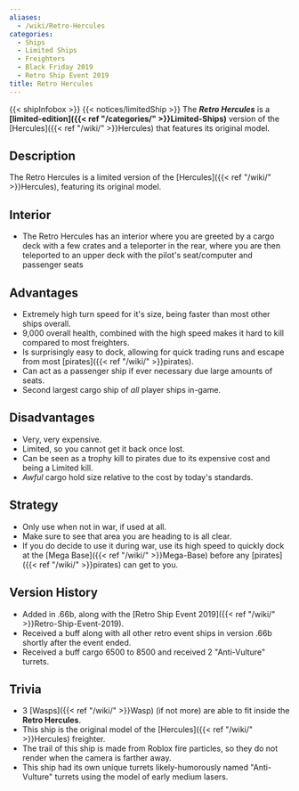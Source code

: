 ```yaml
---
aliases:
  - /wiki/Retro-Hercules
categories:
  - Ships
  - Limited Ships
  - Freighters
  - Black Friday 2019
  - Retro Ship Event 2019
title: Retro Hercules
---
```


{{< shipInfobox >}} {{< notices/limitedShip >}} The **_Retro Hercules_** is a **[limited-edition]({{< ref "/categories/" >}}Limited-Ships)** version of the [Hercules]({{< ref "/wiki/" >}}Hercules) that features its original model.

## Description

The Retro Hercules is a limited version of the [Hercules]({{< ref "/wiki/" >}}Hercules), featuring its original model.

## Interior

- The Retro Hercules has an interior where you are greeted by a cargo deck with a few crates and a teleporter in the rear, where you are then teleported to an upper deck with the pilot's seat/computer and passenger seats

## Advantages

- Extremely high turn speed for it's size, being faster than most other ships overall.
- 9,000 overall health, combined with the high speed makes it hard to kill compared to most freighters.
- Is surprisingly easy to dock, allowing for quick trading runs and escape from most [pirates]({{< ref "/wiki/" >}}pirates).
- Can act as a passenger ship if ever necessary due large amounts of seats.
- Second largest cargo ship of _all_ player ships in-game.

## Disadvantages

- Very, very expensive.
- Limited, so you cannot get it back once lost.
- Can be seen as a trophy kill to pirates due to its expensive cost and being a Limited kill.
- _Awful_ cargo hold size relative to the cost by today's standards.

## Strategy

- Only use when not in war, if used at all.
- Make sure to see that area you are heading to is all clear.
- If you do decide to use it during war, use its high speed to quickly dock at the [Mega Base]({{< ref "/wiki/" >}}Mega-Base) before any [pirates]({{< ref "/wiki/" >}}pirates) can get to you.

## Version History

- Added in .66b, along with the [Retro Ship Event 2019]({{< ref "/wiki/" >}}Retro-Ship-Event-2019).
- Received a buff along with all other retro event ships in version .66b shortly after the event ended.
- Received a buff cargo 6500 to 8500 and received 2 "Anti-Vulture" turrets.

## Trivia

- 3 [Wasps]({{< ref "/wiki/" >}}Wasp) (if not more) are able to fit inside the **Retro Hercules**.
- This ship is the original model of the [Hercules]({{< ref "/wiki/" >}}Hercules) freighter.
- The trail of this ship is made from Roblox fire particles, so they do not render when the camera is farther away.
- This ship had its own unique turrets likely-humorously named "Anti-Vulture" turrets using the model of early medium lasers.
